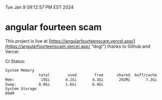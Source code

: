 Tue Jan  9 09:12:57 PM EST 2024

# angular fourteen scam


This project is live at [https://angularfourteenscam.vercel.app/](https://angularfourteenscam.vercel.app/ "dog!") thanks to Github and Vercel.

CI Status: 

```bash
System Memory
               total        used        free      shared  buff/cache   available
Mem:            15Gi       4.2Gi       4.3Gi       292Mi       7.3Gi        11Gi
Swap:          8.0Gi       1.6Gi       6.4Gi
System Storage
894M	.
```
```bash
